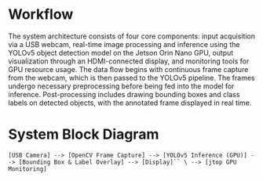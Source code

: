 # Workflow
The system architecture consists of four core components: input acquisition via a USB webcam, real-time image processing and inference using the YOLOv5 object detection model on the Jetson Orin Nano GPU, output visualization through an HDMI-connected display, and monitoring tools for GPU resource usage. The data flow begins with continuous frame capture from the webcam, which is then passed to the YOLOv5 pipeline. The frames undergo necessary preprocessing before being fed into the model for inference. Post-processing includes drawing bounding boxes and class labels on detected objects, with the annotated frame displayed in real time.
# System Block Diagram
```[USB Camera] --> [OpenCV Frame Capture] --> [YOLOv5 Inference (GPU)] --> [Bounding Box & Label Overlay] --> [Display]``
                                                                      \
                                                                       --> [jtop GPU Monitoring]```
